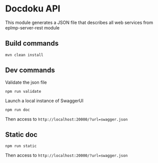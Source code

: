# Docdoku API

This module generates a JSON file that describes all web services from eplmp-server-rest module

## Build commands

    mvn clean install

## Dev commands

Validate the json file

    npm run validate
    
Launch a local instance of SwaggerUI

    npm run doc
    
Then access to `http://localhost:20000/?url=swagger.json`

## Static doc

    npm run static
    
Then access to `http://localhost:20000/?url=swagger.json`
